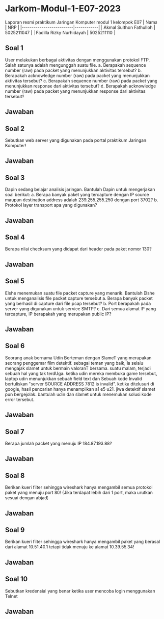 # Jarkom-Modul-1-E07-2023

Laporan resmi praktikum Jaringan Komputer modul 1 kelompok E07
| Nama                     | NRP        |
|--------------------------|------------|
| Akmal Sulthon Fathulloh  | 5025211047 |
| Fadilla Rizky Nurhidayah | 5025211110 |

## Soal 1 ##
User melakukan berbagai aktivitas dengan menggunakan protokol FTP. Salah satunya adalah mengunggah suatu file.
a. Berapakah sequence number (raw) pada packet yang menunjukkan aktivitas tersebut?
b. Berapakah acknowledge number (raw) pada packet yang menunjukkan aktivitas tersebut?
c. Berapakah sequence number (raw) pada packet yang menunjukkan response dari aktivitas tersebut?
d. Berapakah acknowledge number (raw) pada packet yang menunjukkan response dari aktivitas tersebut?
   
## Jawaban ##

## Soal 2 ##
Sebutkan web server yang digunakan pada portal praktikum Jaringan Komputer!

## Jawaban ##

## Soal 3 ##
Dapin sedang belajar analisis jaringan. Bantulah Dapin untuk mengerjakan soal berikut:
a. Berapa banyak paket yang tercapture dengan IP source maupun destination address adalah 239.255.255.250 dengan port 3702?
b. Protokol layer transport apa yang digunakan?

## Jawaban ##

## Soal 4 ##
Berapa nilai checksum yang didapat dari header pada paket nomor 130?

## Jawaban ##

## Soal 5 ##
Elshe menemukan suatu file packet capture yang menarik. Bantulah Elshe untuk menganalisis file packet capture tersebut
a. Berapa banyak packet yang berhasil di capture dari file pcap tersebut?
b. Port berapakah pada server yang digunakan untuk service SMTP?
c. Dari semua alamat IP yang tercapture, IP berapakah yang merupakan public IP?

## Jawaban ##

## Soal 6 ##
Seorang anak bernama Udin Berteman dengan SlameT yang merupakan seorang penggemar film detektif. sebagai teman yang baik, Ia selalu mengajak slamet untuk bermain valoranT bersama. suatu malam, terjadi sebuah hal yang tak terdUga. ketika udin mereka membuka game tersebut, laptop udin menunjukkan sebuah field text dan Sebuah kode Invalid bertuliskan "server SOURCE ADDRESS 7812 is invalid". ketika ditelusuri di google, hasil pencarian hanya menampilkan a1 e5 u21. jiwa detektif slamet pun bergejolak. bantulah udin dan slamet untuk menemukan solusi kode error tersebut.

## Jawaban ##

## Soal 7 ##
Berapa jumlah packet yang menuju IP 184.87.193.88?

## Jawaban ##

## Soal 8 ##
Berikan kueri filter sehingga wireshark hanya mengambil semua protokol paket yang menuju port 80! (Jika terdapat lebih dari 1 port, maka urutkan sesuai dengan abjad)

## Jawaban ##

## Soal 9 ##
Berikan kueri filter sehingga wireshark hanya mengambil paket yang berasal dari alamat 10.51.40.1 tetapi tidak menuju ke alamat 10.39.55.34!

## Jawaban ##

## Soal 10 ##
Sebutkan kredensial yang benar ketika user mencoba login menggunakan Telnet

## Jawaban ##
